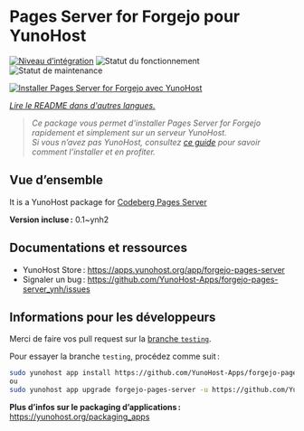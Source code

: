 <!--
Nota bene : ce README est automatiquement généré par <https://github.com/YunoHost/apps/tree/master/tools/readme_generator>
Il NE doit PAS être modifié à la main.
-->

# Pages Server for Forgejo pour YunoHost

[![Niveau d’intégration](https://dash.yunohost.org/integration/forgejo-pages-server.svg)](https://ci-apps.yunohost.org/ci/apps/forgejo-pages-server/) ![Statut du fonctionnement](https://ci-apps.yunohost.org/ci/badges/forgejo-pages-server.status.svg) ![Statut de maintenance](https://ci-apps.yunohost.org/ci/badges/forgejo-pages-server.maintain.svg)

[![Installer Pages Server for Forgejo avec YunoHost](https://install-app.yunohost.org/install-with-yunohost.svg)](https://install-app.yunohost.org/?app=forgejo-pages-server)

*[Lire le README dans d'autres langues.](./ALL_README.md)*

> *Ce package vous permet d’installer Pages Server for Forgejo rapidement et simplement sur un serveur YunoHost.*  
> *Si vous n’avez pas YunoHost, consultez [ce guide](https://yunohost.org/install) pour savoir comment l’installer et en profiter.*

## Vue d’ensemble

It is a YunoHost package for [Codeberg Pages Server](https://codeberg.org/Codeberg/pages-server)


**Version incluse :** 0.1~ynh2
## Documentations et ressources

- YunoHost Store : <https://apps.yunohost.org/app/forgejo-pages-server>
- Signaler un bug : <https://github.com/YunoHost-Apps/forgejo-pages-server_ynh/issues>

## Informations pour les développeurs

Merci de faire vos pull request sur la [branche `testing`](https://github.com/YunoHost-Apps/forgejo-pages-server_ynh/tree/testing).

Pour essayer la branche `testing`, procédez comme suit :

```bash
sudo yunohost app install https://github.com/YunoHost-Apps/forgejo-pages-server_ynh/tree/testing --debug
ou
sudo yunohost app upgrade forgejo-pages-server -u https://github.com/YunoHost-Apps/forgejo-pages-server_ynh/tree/testing --debug
```

**Plus d’infos sur le packaging d’applications :** <https://yunohost.org/packaging_apps>
